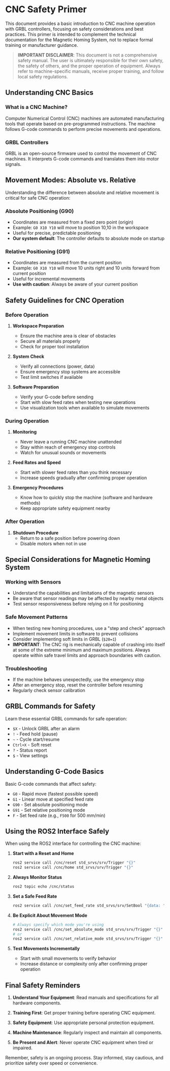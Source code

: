 # CNC Safety Primer

This document provides a basic introduction to CNC machine operation with GRBL controllers, focusing on safety considerations and best practices. This primer is intended to complement the technical documentation for the Magnetic Homing System, not to replace formal training or manufacturer guidance.

> **IMPORTANT DISCLAIMER**: This document is not a comprehensive safety manual. The user is ultimately responsible for their own safety, the safety of others, and the proper operation of equipment. Always refer to machine-specific manuals, receive proper training, and follow local safety regulations.

## Understanding CNC Basics

### What is a CNC Machine?
Computer Numerical Control (CNC) machines are automated manufacturing tools that operate based on pre-programmed instructions. The machine follows G-code commands to perform precise movements and operations.

### GRBL Controllers
GRBL is an open-source firmware used to control the movement of CNC machines. It interprets G-code commands and translates them into motor signals.

## Movement Modes: Absolute vs. Relative

Understanding the difference between absolute and relative movement is critical for safe CNC operation:

### Absolute Positioning (G90)
- Coordinates are measured from a fixed zero point (origin)
- Example: `G0 X10 Y10` will move to position 10,10 in the workspace
- Useful for precise, predictable positioning
- **Our system default**: The controller defaults to absolute mode on startup

### Relative Positioning (G91)
- Coordinates are measured from the current position
- Example: `G0 X10 Y10` will move 10 units right and 10 units forward from current position
- Useful for incremental movements
- **Use with caution**: Always be aware of your current position

## Safety Guidelines for CNC Operation

### Before Operation
1. **Workspace Preparation**
   - Ensure the machine area is clear of obstacles
   - Secure all materials properly
   - Check for proper tool installation

2. **System Check**
   - Verify all connections (power, data)
   - Ensure emergency stop systems are accessible
   - Test limit switches if available

3. **Software Preparation**
   - Verify your G-code before sending
   - Start with slow feed rates when testing new operations
   - Use visualization tools when available to simulate movements

### During Operation
1. **Monitoring**
   - Never leave a running CNC machine unattended
   - Stay within reach of emergency stop controls
   - Watch for unusual sounds or movements

2. **Feed Rates and Speed**
   - Start with slower feed rates than you think necessary
   - Increase speeds gradually after confirming proper operation

3. **Emergency Procedures**
   - Know how to quickly stop the machine (software and hardware methods)
   - Keep appropriate safety equipment nearby

### After Operation
1. **Shutdown Procedure**
   - Return to a safe position before powering down
   - Disable motors when not in use

## Special Considerations for Magnetic Homing System

### Working with Sensors
- Understand the capabilities and limitations of the magnetic sensors
- Be aware that sensor readings may be affected by nearby metal objects
- Test sensor responsiveness before relying on it for positioning

### Safe Movement Patterns
- When testing new homing procedures, use a "step and check" approach
- Implement movement limits in software to prevent collisions
- Consider implementing soft limits in GRBL (`$20=1`)
- **IMPORTANT**: The CNC rig is mechanically capable of crashing into itself at some of the extreme minimum and maximum positions. Always operate within safe travel limits and approach boundaries with caution.

### Troubleshooting
- If the machine behaves unexpectedly, use the emergency stop
- After an emergency stop, reset the controller before resuming
- Regularly check sensor calibration

## GRBL Commands for Safety

Learn these essential GRBL commands for safe operation:

- `$X` - Unlock GRBL after an alarm
- `!` - Feed hold (pause)
- `~` - Cycle start/resume
- `Ctrl+X` - Soft reset
- `?` - Status report
- `$` - View settings

## Understanding G-Code Basics

Basic G-code commands that affect safety:

- `G0` - Rapid move (fastest possible speed)
- `G1` - Linear move at specified feed rate
- `G90` - Set absolute positioning mode
- `G91` - Set relative positioning mode
- `F` - Set feed rate (e.g., `F500` for 500 mm/min)

## Using the ROS2 Interface Safely

When using the ROS2 interface for controlling the CNC machine:

1. **Start with a Reset and Home**
   ```bash
   ros2 service call /cnc/reset std_srvs/srv/Trigger "{}"
   ros2 service call /cnc/home std_srvs/srv/Trigger "{}"
   ```

2. **Always Monitor Status**
   ```bash
   ros2 topic echo /cnc/status
   ```

3. **Set a Safe Feed Rate**
   ```bash
   ros2 service call /cnc/set_feed_rate std_srvs/srv/SetBool "{data: '100'}"
   ```

4. **Be Explicit About Movement Mode**
   ```bash
   # Always specify which mode you're using
   ros2 service call /cnc/set_absolute_mode std_srvs/srv/Trigger "{}"
   # or
   ros2 service call /cnc/set_relative_mode std_srvs/srv/Trigger "{}"
   ```

5. **Test Movements Incrementally**
   - Start with small movements to verify behavior
   - Increase distance or complexity only after confirming proper operation

## Final Safety Reminders

1. **Understand Your Equipment**: Read manuals and specifications for all hardware components.

2. **Training First**: Get proper training before operating CNC equipment.

3. **Safety Equipment**: Use appropriate personal protection equipment.

4. **Machine Maintenance**: Regularly inspect and maintain all components.

5. **Be Present and Alert**: Never operate CNC equipment when tired or impaired.

Remember, safety is an ongoing process. Stay informed, stay cautious, and prioritize safety over speed or convenience.
